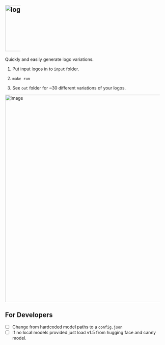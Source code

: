

## <img src="https://github.com/davidrs/logo-buddy/assets/1407489/22f10604-d87d-4082-9861-8f6128ad8d18" alt="logo buddy" style="max-width:50px;" width="150px"/>


Quickly and easily generate logo variations.

1. Put input logos in to `input` folder.

2. `make run`

3. See `out` folder for ~30 different variations of your logos.

<img width="675" alt="image" src="https://github.com/davidrs/logo-buddy/assets/1407489/92714159-ecb8-40e5-8dbc-b4be5848e455">


## For Developers

- [ ] Change from hardcoded model paths to a `config.json` 
- [ ] If no local models provided just load v1.5 from hugging face and canny model.
